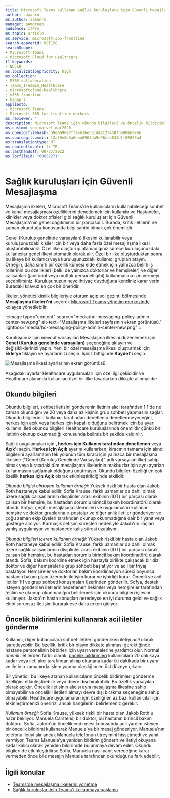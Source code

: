 ```yaml
---
title: Microsoft Teams kullanan sağlık kuruluşları için Güvenli Mesajlaşma
author: samanro
ms.author: samanro
manager: pamgreen
audience: ITPro
ms.topic: article
ms.service: microsoft-365-frontline
search.appverid: MET150
searchScope:
- Microsoft Teams
- Microsoft Cloud for Healthcare
f1.keywords:
- NOCSH
ms.localizationpriority: high
ms.collection:
- M365-collaboration
- Teams_ITAdmin_Healthcare
- microsoftcloud-healthcare
- m365-frontline
- highpri
appliesto:
- Microsoft Teams
- Microsoft 365 for frontline workers
ms.reviewer: ''
description: Microsoft Teams için okundu bilgileri ve öncelik bildirimleri içerebilen bir Güvenli Mesajlaşma ilkesini özelleştirmeyi öğrenin.
ms.custom: seo-marvel-mar2020
ms.openlocfilehash: 59e6690e7ff9eb36e531d4a1254503ba98bb07e6
ms.sourcegitcommit: 12af9e8e3a6eaa090fda9e98ccb831dff65863a4
ms.translationtype: MT
ms.contentlocale: tr-TR
ms.lasthandoff: 09/27/2022
ms.locfileid: "68057271"
---
```

# <a name="secure-messaging-for-healthcare-organizations"></a>Sağlık kuruluşları için Güvenli Mesajlaşma

Mesajlaşma ilkeleri, Microsoft Teams'de kullanıcıların kullanabileceği sohbet ve kanal mesajlaşması özelliklerini denetlemek için kullanılır ve Hastaneler, klinikler veya doktor ofisleri gibi sağlık kuruluşları için Güvenli Mesajlaşma'nın genel dağıtımının bir parçasıdır. Burada, kritik iletilerin ne zaman okunduğu konusunda bilgi sahibi olmak çok önemlidir.

Genel (Kuruluş genelinde varsayılan) ilkesini kullanabilir veya kuruluşunuzdaki kişiler için bir veya daha fazla özel mesajlaşma ilkesi oluşturabilirsiniz. Özel ilke oluşturup atamadığınız sürece kuruluşunuzdaki kullanıcılar genel ilkeyi otomatik olarak alır. Özel bir ilke oluşturduktan sonra, bu ilkeye bir kullanıcı veya kuruluşunuzdaki kullanıcı grupları atayın. Örneğin, daha sınırlı bir özellik kümesi elde etmek için yalnızca belirli iş rollerinin bu özellikleri (belki de yalnızca doktorlar ve hemşireler) ve diğer çalışanları (janitorial veya mutfak personeli gibi) kullanmasına izin vermeyi seçebilirsiniz. Kuruluşunuzun neye ihtiyaç duyduğuna kendiniz karar verin. Buradaki kılavuz en çok bir öneridir.

İlkeler, yönetici kimlik bilgileriyle oturum açıp sol gezinti bölmesinde **Mesajlaşma ilkeleri'ni** seçerek [Microsoft Teams yönetim merkezinde](https://admin.teams.microsoft.com) kolayca yönetilebilir.

 :::image type="content" source="media/hc-messaging-policy-admin-center-new.png" alt-text="Mesajlaşma ilkeleri sayfasının ekran görüntüsü." lightbox="media/hc-messaging-policy-admin-center-new.png":::
 
 Kuruluşunuz için mevcut varsayılan Mesajlaşma ilkesini düzenlemek için **Genel (Kuruluş genelinde varsayılan)** seçeneğine tıklayın ve değişikliklerinizi yapın. Yeni bir özel mesajlaşma ilkesi oluşturmak için **Ekle'ye** tıklayın ve ayarlarınızı seçin. İşiniz bittiğinde **Kaydet'i** seçin.

![Mesajlaşma ilkesi ayarlarının ekran görüntüsü.](media/hc-messaging-policy.png)

Aşağıdaki ayarlar Healthcare uygulamaları için özel ilgi çekicidir ve Healthcare alanında kullanılan özel bir ilke tasarlarken dikkate alınmalıdır:

## <a name="read-receipts"></a>Okundu bilgileri

Okundu bilgileri, sohbet iletisini gönderenin iletinin alıcı tarafından 1:1'de ne zaman okundığını ve 20 veya daha az kişinin grup sohbeti yapmasını sağlar. Okundu bilgilerinin kullanıcı tarafından denetlenip denetlenmeyeceğini, herkes için açık veya herkes için kapalı olduğunu belirtmek için bu ayarı kullanın. İleti okundu bilgileri Healthcare kuruluşlarında önemlidir çünkü bir iletinin okunup okunmadığı konusunda belirsiz bir şekilde kaldırılır.

Sağlık uygulamaları için **, herkes için Kullanıcı tarafından denetlenen** veya **Açık'ı** seçin. **Herkes için Açık** ayarını kullanırken, kiracının tamamı için alındı bilgilerini ayarlamanın tek yolunun tüm kiracı için yalnızca bir mesajlaşma ilkesine ("Genel (Kuruluş Genelinde Varsayılan)" adlı varsayılan ilke) sahip olmak veya kiracıdaki tüm mesajlaşma ilkelerinin makbuzlar için aynı ayarları kullanmasını sağlamak olduğunu unutmayın. Okundu bilgileri özelliği en çok özellik **herkes için Açık** olarak etkinleştirildiğinde etkilidir.

*Okundu bilgisi olmayan kullanım örneği:* Yüksek riskli bir hasta olan Jakob Roth hastaneye kabul edilir.  Sofia Krause, farklı uzmanlar da dahil olmak üzere sağlık çalışanlarının disiplinler arası ekibinin (IDT) bir parçası olarak çalışan bir hemşire, bu hastadan sorumlu birincil bakım koordinatörü olarak atandı.  Sofya, çeşitli mesajlaşma istemcileri ve uygulamaları kullanan hemşire ve doktor gruplarına e-postalar ve diğer anlık iletiler gönderiyor ve çoğu zaman ekip üyeleri tarafından okunup okunmadığına dair bir yanıt veya gösterge almıyor. Karmaşık iletişim süreçleri nedeniyle Jakob'un ilaçları yanlış uygulanıyor ve hastanede kalış süresi uzatılıyor.

*Okundu bilgileri içeren kullanım örneği:* Yüksek riskli bir hasta olan Jakob Roth hastaneye kabul edilir.  Sofia Krause, farklı uzmanlar da dahil olmak üzere sağlık çalışanlarının disiplinler arası ekibinin (IDT) bir parçası olarak çalışan bir hemşire, bu hastadan sorumlu birincil bakım koordinatörü olarak atandı.  Sofia, bakımı koordine etmek için hastayla birlikte çalışacak bir dizi doktor ve diğer hemşirelerle grup sohbeti başlatıyor ve acil bir triyaj başlatıyor.  Hemşireler ve doktorlar, bakım koordinasyon süreci boyunca hastanın bakım planı üzerinde iletişim kurar ve işbirliği kurar.  Önemli ve acil iletiler 1:1 ve grup sohbeti konuşmaları üzerinden gönderilir. Sofya, destek isteyen gönderilen iletilerin hedeflenen hekimler veya hemşireler tarafından teslim ve okunup okunmadığını belirlemek için okundu bilgileri işlevini kullanıyor. Jakob'ın hasta sonuçları neredeyse en iyi duruma geldi ve sağlık ekibi sorunsuz iletişim kurarak eve daha erken gidiyor.

## <a name="send-urgent-messages-using-priority-notifications"></a>Öncelik bildirimlerini kullanarak acil iletiler gönderme

Kullanıcı, diğer kullanıcılara sohbet iletileri gönderirken iletiyi *acil* olarak işaretleyebilir. Bu özellik, kritik bir olayın dikkate alınması gerektiğinde hastane personelinin birbirleri için uyarı vermelerine yardımcı olur. Normal *önemli* iletilerden farklı olarak, [öncelik bildirimleri](https://support.microsoft.com/article/mark-a-message-as-important-or-urgent-in-teams-ea99d5b6-1317-4550-8d75-86ff14cd4462) kullanıcılara 20 dakikaya kadar veya ileti alıcı tarafından alınıp okunana kadar iki dakikada bir uyarır ve iletinin zamanında işlem yapma olasılığını en üst düzeye çıkarır.

Bir yönetici, bu ilkeye atanan kullanıcıların öncelik bildirimleri gönderme özelliğini etkinleştirebilir veya devre dışı bırakabilir. Bu özellik varsayılan olarak açıktır. Öncelik iletisinin alıcısı aynı mesajlaşma ilkesine sahip olmayabilir ve öncelikli iletileri almayı devre dışı bırakma seçeneğine sahip olmayabilir. Healthcare uygulamaları için özelliği en az bazı kullanıcılar için etkinleştirmenizi öneririz, ancak hangilerini belirlemeniz gerekir.

*Kullanım örneği:* Sofia Krause, yüksek riskli bir hasta olan Jakob Roth'u hazır bekliyor. Manuela Carstens, bir doktor, bu hastanın birincil bakım doktoru.  Sofia, Jakob'un önceliklendirmesi konusunda acil yardım isteyen bir öncelik bildirimi kullanarak Manuela'ya bir mesaj gönderiyor.  Manuela'nın telefonu iletiyi alır ancak Manuela telefonun titreşimini hissetmedi ve yanıt vermiyor. Teams Manuela'ya yeniden bildirim gönderir ve iletiyi okuyana kadar kalıcı olarak yeniden bildirimde bulunmaya devam eder. Okundu bilgileri de etkinleştirilirse Sofia, Manuela nasıl yanıt vereceğine karar vermeden önce bile mesajın Manuela tarafından okunduğunu fark edebilir.

## <a name="related-topics"></a>İlgili konular

- [Teams'de mesajlaşma ilkelerini yönetme](/microsoftteams/messaging-policies-in-teams)
- [Sağlık kuruluşları için Teams'i kullanmaya başlama](teams-in-hc.md)
